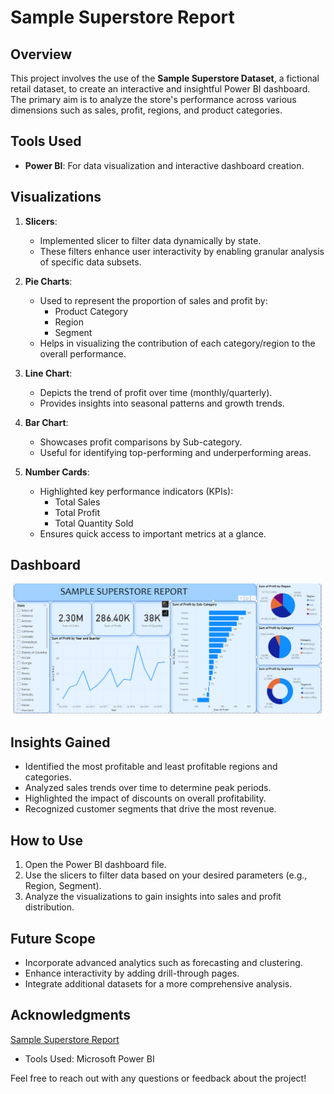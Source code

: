 # Sample Superstore Report

## Overview
This project involves the use of the **Sample Superstore Dataset**, a fictional retail dataset, to create an interactive and insightful Power BI dashboard. The primary aim is to analyze the store's performance across various dimensions such as sales, profit, regions, and product categories.

## Tools Used
- **Power BI**: For data visualization and interactive dashboard creation.

## Visualizations
1. **Slicers**:
   - Implemented slicer to filter data dynamically by state.
   - These filters enhance user interactivity by enabling granular analysis of specific data subsets.

2. **Pie Charts**:
   - Used to represent the proportion of sales and profit by:
     - Product Category
     - Region
     - Segment
   - Helps in visualizing the contribution of each category/region to the overall performance.

3. **Line Chart**:
   - Depicts the trend of profit over time (monthly/quarterly).
   - Provides insights into seasonal patterns and growth trends.

4. **Bar Chart**:
   - Showcases profit comparisons by Sub-category.  
   - Useful for identifying top-performing and underperforming areas.

5. **Number Cards**:
   - Highlighted key performance indicators (KPIs):
     - Total Sales
     - Total Profit
     - Total Quantity Sold
   - Ensures quick access to important metrics at a glance.

## **Dashboard**

![Sample Superstore Report](https://github.com/SANSKARKURUDE/Sample-Superstore-Report/blob/main/Sample%20Superstore%20Report.png)

## **Insights Gained**
- Identified the most profitable and least profitable regions and categories.
- Analyzed sales trends over time to determine peak periods.
- Highlighted the impact of discounts on overall profitability.
- Recognized customer segments that drive the most revenue.

## **How to Use**
1. Open the Power BI dashboard file.
2. Use the slicers to filter data based on your desired parameters (e.g., Region, Segment).
3. Analyze the visualizations to gain insights into sales and profit distribution.

## **Future Scope**
- Incorporate advanced analytics such as forecasting and clustering.
- Enhance interactivity by adding drill-through pages.
- Integrate additional datasets for a more comprehensive analysis.

## **Acknowledgments**
<a href="https://github.com/SANSKARKURUDE/Sample-Superstore-Report/blob/main/Sample%20-%20Superstore.xlsx">Sample Superstore Report</a>
- Tools Used: Microsoft Power BI

Feel free to reach out with any questions or feedback about the project!

